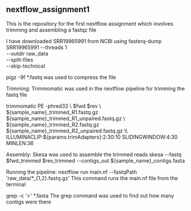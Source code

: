 ## nextflow_assignment1
This is the repository for the first nextflow assignment which involves trimming and assembling a fastqz file

I have downloaded SRR19965991 from NCBI using fasterq-dump \
 SRR19965991 
 --threads 1 \
 --outdir raw_data \
 --split-files \
 --skip-technical
 
pigz -9f *.fastq was used to compress the file

Trimming:
Trimmomatic was used in the nextflow pipeline for trimming the fastq file

trimmomatic PE -phred33 \\
        $fwd $rev \\
        ${sample_name}_trimmed_R1.fastq.gz ${sample_name}_trimmed_R1_unpaired.fastq.gz \\
        ${sample_name}_trimmed_R2.fastq.gz ${sample_name}_trimmed_R2_unpaired.fastq.gz \\
        ILLUMINACLIP:${params.trimAdapters}:2:30:10 SLIDINGWINDOW:4:30 MINLEN:36

Assembly:
Skesa was used to assemble the trimmed reads 
skesa --fastq $fwd_trimmed $rev_trimmed --contigs_out ${sample_name}_contigs.fasta

Running the pipeline:
 nextflow run main.nf --fastqPath 'raw_data/*_{1,2}.fastq.gz'
 This command runs the main.nf file from the terminal
 
 grep -c '>' *.fasta The grep command was used to find out how many contigs were there
 
 
